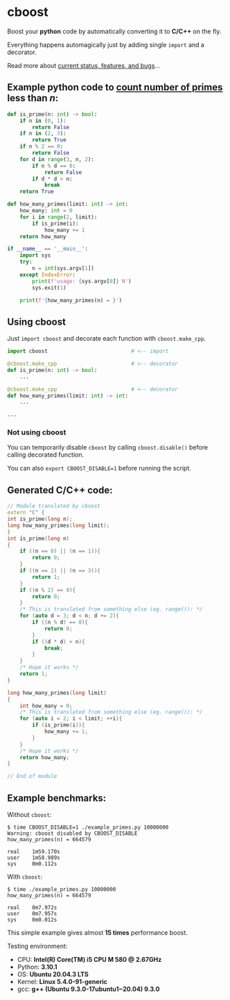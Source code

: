 # cboost

Boost your **python** code by automatically converting it to **C/C++** on the fly.

Everything happens automagically just by adding single `import` and a decorator.

Read more about [current status, features, and bugs](TODO.md)...

## Example python code to [count number of primes](https://en.wikipedia.org/wiki/Prime-counting_function) less than *n*:

```python
def is_prime(n: int) -> bool:
    if n in (0, 1):
        return False
    if n in (2, 3):
        return True
    if n % 2 == 0:
        return False
    for d in range(3, n, 2):
        if n % d == 0:
            return False
        if d * d > n:
            break
    return True

def how_many_primes(limit: int) -> int:
    how_many: int = 0
    for i in range(2, limit):
        if is_prime(i):
            how_many += 1
    return how_many

if __name__ == '__main__':
    import sys
    try:
        n = int(sys.argv[1])
    except IndexError:
        print(f'usage: {sys.argv[0]} N')
        sys.exit(1)

    print(f'{how_many_primes(n) = }')
```

## Using cboost

Just `import cboost` and decorate each function with `cboost.make_cpp`.

```python
import cboost                           # <-- import

@cboost.make_cpp                        # <-- decorator
def is_prime(n: int) -> bool:
    ...

@cboost.make_cpp                        # <-- decorator
def how_many_primes(limit: int) -> int:
    ...

...
```

### Not using cboost

You can temporarily disable `cboost` by calling `cboost.disable()` before calling decorated function.

You can also `export CBOOST_DISABLE=1` before running the script.

## Generated C/C++ code:
```cpp
// Module translated by cboost
extern "C" {
int is_prime(long n);
long how_many_primes(long limit);
}
int is_prime(long n)
{
    if ((n == 0) || (n == 1)){
        return 0;
    }
    if ((n == 2) || (n == 3)){
        return 1;
    }
    if ((n % 2) == 0){
        return 0;
    }
    /* This is translated from something else (eg. range()): */
    for (auto d = 3; d < n; d += 2){
        if ((n % d) == 0){
            return 0;
        }
        if ((d * d) > n){
            break;
        }
    }
    /* Hope it works */
    return 1;
}

long how_many_primes(long limit)
{
    int how_many = 0;
    /* This is translated from something else (eg. range()): */
    for (auto i = 2; i < limit; ++i){
        if (is_prime(i)){
            how_many += 1;
        }
    }
    /* Hope it works */
    return how_many;
}

// End of module
```

## Example benchmarks:

Without `cboost`:
```
$ time CBOOST_DISABLE=1 ./example_primes.py 10000000
Warning: cboost disabled by CBOOST_DISABLE
how_many_primes(n) = 664579

real	1m59.170s
user	1m58.989s
sys     0m0.112s
```

With `cboost`:
```
$ time ./example_primes.py 10000000
how_many_primes(n) = 664579

real	0m7.972s
user	0m7.957s
sys     0m0.012s
```

This simple example gives almost **15 times** performance boost.

Testing environment:
- CPU: **Intel(R) Core(TM) i5 CPU M 580  @ 2.67GHz**
- Python: **3.10.1**
- OS: **Ubuntu 20.04.3 LTS**
- Kernel: **Linux 5.4.0-91-generic**
- gcc: **g++ (Ubuntu 9.3.0-17ubuntu1~20.04) 9.3.0**

